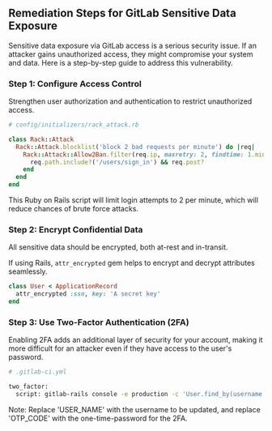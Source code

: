 

## Remediation Steps for GitLab Sensitive Data Exposure

Sensitive data exposure via GitLab access is a serious security issue. If an attacker gains unauthorized access, they might compromise your system and data. Here is a step-by-step guide to address this vulnerability.

### Step 1: Configure Access Control

Strengthen user authorization and authentication to restrict unauthorized access.

```ruby
# config/initializers/rack_attack.rb

class Rack::Attack
  Rack::Attack.blocklist('block 2 bad requests per minute') do |req|
    Rack::Attack::Allow2Ban.filter(req.ip, maxretry: 2, findtime: 1.minutes) do
      req.path.include?('/users/sign_in') && req.post?
    end
  end
end
```
This Ruby on Rails script will limit login attempts to 2 per minute, which will reduce chances of brute force attacks.

### Step 2: Encrypt Confidential Data

All sensitive data should be encrypted, both at-rest and in-transit.

If using Rails, `attr_encrypted` gem helps to encrypt and decrypt attributes seamlessly.

```ruby
class User < ApplicationRecord
  attr_encrypted :ssn, key: 'A secret key'
end
```

### Step 3: Use Two-Factor Authentication (2FA)

Enabling 2FA adds an additional layer of security for your account, making it more difficult for an attacker even if they have access to the user's password.

```bash
# .gitlab-ci.yml

two_factor:
  script: gitlab-rails console -e production -c 'User.find_by(username: "USER_NAME").enable_two_factor!("#{OTP_CODE}")'
```

Note: Replace 'USER_NAME' with the username to be updated, and replace 'OTP_CODE' with the one-time-password for the 2FA.